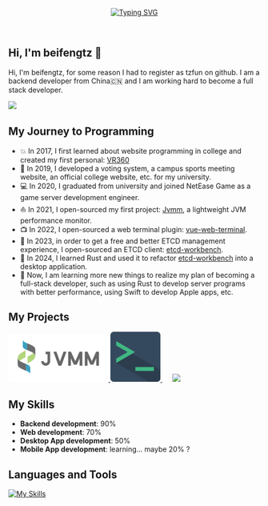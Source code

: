 

<div align="center">

[![Typing SVG](https://readme-typing-svg.herokuapp.com?font=Itim&pause=1000&width=435&lines=%E8%B8%8F%E4%B8%8A%E5%8F%96%E7%BB%8F%E8%B7%AF%EF%BC%8C%E6%AF%94%E6%8A%B5%E8%BE%BE%E7%81%B5%E5%B1%B1%E6%9B%B4%E9%87%8D%E8%A6%81;Getting+start+is+more+important+than+getting+result)](https://git.io/typing-svg)

<img src="https://cdn.jsdelivr.net/gh/eryajf/tu@main/img/image_20240420_214408.gif"
width="800"  height="3">
</div>

## Hi, I'm beifengtz 👋

Hi, I'm beifengtz, for some reason I had to register as tzfun on github. I am a backend developer from China🇨🇳 and I am working hard to become a full stack developer.


<picture>
  <source
    srcset="https://github-readme-stats.vercel.app/api?username=tzfun&show_icons=true&theme=dark"
    media="(prefers-color-scheme: dark)"
  />
  <source
    srcset="https://github-readme-stats.vercel.app/api?username=tzfun&show_icons=true"
    media="(prefers-color-scheme: light), (prefers-color-scheme: no-preference)"
  />
  <img src="https://github-readme-stats.vercel.app/api?username=tzfun&show_icons=true" />
</picture>

## My Journey to Programming

- 💥 In 2017, I first learned about website programming in college and created my first personal: [VR360](http://vr.beifengtz.com/)
- 🚀 In 2019, I developed a voting system, a campus sports meeting website, an official college website, etc. for my university.
- 💻 In 2020, I graduated from university and joined NetEase Game as a game server development engineer.
- ⛵ In 2021, I open-sourced my first project: [Jvmm](https://github.com/tzfun/jvmm), a lightweight JVM performance monitor.
- 📺 In 2022, I open-sourced a web terminal plugin: [vue-web-terminal](https://tzfun.github.io/vue-web-terminal/).
- 🍎 In 2023, in order to get a free and better ETCD management experience, I open-sourced an ETCD client: [etcd-workbench](https://tzfun.github.io/etcd-workbench/).
- 📱 In 2024, I learned Rust and used it to refactor [etcd-workbench](https://tzfun.github.io/etcd-workbench/) into a desktop application.
- 🎇 Now, I am learning more new things to realize my plan of becoming a full-stack developer, such as using Rust to develop server programs with better performance, using Swift to develop Apple apps, etc.


## My Projects

<div >
<a href="https://github.com/tzfun/jvmm">
<img src="https://github.com/tzfun/jvmm/raw/master/doc/jvmm.png" width="200">
</a>
<a href="https://tzfun.github.io/vue-web-terminal/" style="margin-right:20px;">
<img src="https://github.com/tzfun/vue-web-terminal/raw/vue3/public/logo.png" width="100">
</a>
<a href="https://tzfun.github.io/etcd-workbench/">
    <img src="https://github.com/tzfun/etcd-workbench/raw/master/web/src/assets/logo.png" width="100">
</a>
</div>

## My Skills

- **Backend development**: 90%
- **Web development**: 70%
- **Desktop App development**: 50%
- **Mobile App development**: learning... maybe 20% ?

## Languages and Tools
[![My Skills](https://skillicons.dev/icons?i=java,spring,typescript,javascript,html,github,docker,bash,rust,tauri,md,vim,vue,gradle,linux,git,grafana,mysql,redis,nginx,vscode,ansible,prometheus&theme=light)](https://github.com/tzfun)
